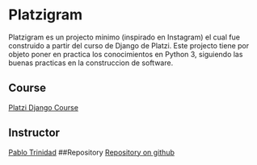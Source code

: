 # Platzigram

Platzigram es un projecto minimo (inspirado en Instagram) el cual fue  construido a partir del curso de Django de Platzi.  Este projecto tiene por objeto poner en practica los conocimientos en Python 3, siguiendo las buenas practicas en la construccion de software.  

## Course
[Platzi Django Course](https://platzi.com/cursos/django/ "Platzi Django Course")
## Instructor
[Pablo Trinidad](https://github.com/pablotrinidad "Pablo Trinidad")
##Repository
[Repository on github](https://github.com/pablotrinidad/platzigram "Repository on github")
